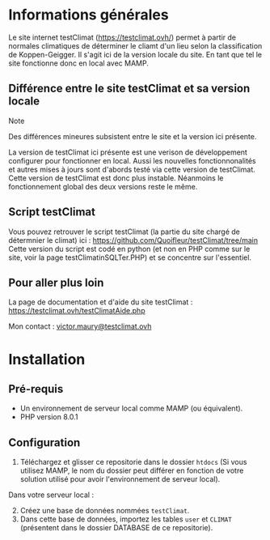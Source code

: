 # Informations générales

Le site internet testClimat (https://testclimat.ovh/) permet à partir de normales climatiques de déterminer le cliamt d'un lieu selon la classification de Koppen-Geigger.
Il s'agit ici de la version locale du site. En tant que tel le site fonctionne donc en local avec MAMP.

## Différence entre le site testClimat et sa version locale

> [!NOTE]
> Des différences mineures subsistent entre le site et la version ici présente.

La version de testClimat ici présente est une verison de développement configurer pour fonctionner en local. Aussi les nouvelles fonctionnonalités et autres mises à jours sont d'abords testé via cette version de testClimat.
Cette version de testClimat est donc plus instable.
Néanmoins le fonctionnement global des deux versions reste le même.

## Script testClimat

Vous pouvez retrouver le script testClimat (la partie du site chargé de détermnier le climat) ici : https://github.com/Quoifleur/testClimat/tree/main
Cette version du script est codé en python (et non en PHP comme sur le site, voir la page testClimatinSQLTer.PHP) et se concentre sur l'essentiel.

## Pour aller plus loin

La page de documentation et d'aide du site testClimat : https://testclimat.ovh/testClimatAide.php

Mon contact : victor.maury@testclimat.ovh

# Installation

## Pré-requis

- Un environnement de serveur local comme MAMP (ou équivalent).
- PHP version 8.0.1

## Configuration

1. Téléchargez et glisser ce repositorie dans le dossier `htdocs` (Si vous utilisez MAMP, le nom du dossier peut différer en fonction de votre solution utilisé pour avoir l'environnement de serveur local).

Dans votre serveur local :

2. Créez une base de données nommées `testClimat`.
3. Dans cette base de données, importez les tables `user` et `CLIMAT` (présentent dans le dossier DATABASE de ce repositorie).
